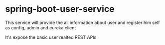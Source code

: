 # spring-boot-user-service
This service will provide the all information about user and register him self as config, admin and eureka client

It's expose the basic user realted REST APIs